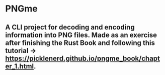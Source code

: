 # PNGme
## A CLI project for decoding and encoding information into PNG files. Made as an exercise after finishing the Rust Book and following this tutorial -> https://picklenerd.github.io/pngme_book/chapter_1.html.

